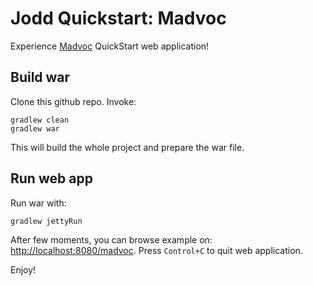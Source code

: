 
Jodd Quickstart: Madvoc
=======================

Experience [Madvoc](http://jodd.org/doc/madvoc/index.html) QuickStart web application!

## Build war

Clone this github repo. Invoke:

	gradlew clean
	gradlew war

This will build the whole project and prepare the war file.


## Run web app

Run war with:

	gradlew jettyRun

After few moments, you can browse example on: [http://localhost:8080/madvoc]().
Press `Control+C` to quit web application.

Enjoy!
